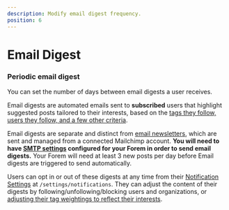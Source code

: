 ```yaml
---
description: Modify email digest frequency.
position: 6
---
```


# Email Digest

### Periodic email digest

You can set the number of days between email digests a user receives. 

Email digests are automated emails sent to **subscribed** users that highlight suggested posts tailored to their interests, based on the [tags they follow, users they follow, and a few other criteria](https://github.com/forem/forem/blob/main/app/services/email_digest_article_collector.rb). 

Email digests are separate and distinct from [email newsletters](https://admin.forem.com/docs/advanced-customization/config/newsletter), which are sent and managed from a connected Mailchimp account. **You will need to have [SMTP settings](https://admin.forem.com/docs/advanced-customization/config/smtp-settings) configured for your Forem in order to send email digests.** Your Forem will need at least 3 new posts per day before Email digests are triggered to send automatically.

Users can opt in or out of these digests at any time from their [Notification Settings](https://admin.forem.com/docs/forem-basics/user-settings/notification-settings) at `/settings/notifications`. They can adjust the content of their digests by following/unfollowing/blocking users and organizations, or [adjusting their tag weightings to reflect their interests](https://admin.forem.com/docs/forem-basics/tags).

